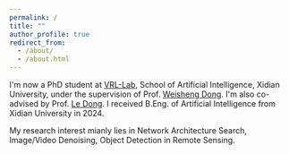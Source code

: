 ```yaml
---
permalink: /
title: ""
author_profile: true
redirect_from: 
  - /about/
  - /about.html
---
```


I'm now a PhD student at [VRL-Lab](https://vrl-lab.org/), School of Artificial Intelligence, Xidian University, under the supervision of Prof. [Weisheng Dong](https://see.xidian.edu.cn/faculty/wsdong/). I'm also co-advised by Prof. [Le Dong](https://faculty.xidian.edu.cn/DL4/zh_CN/index/430205/list/index.htm). I received B.Eng. of Artificial Intelligence from Xidian University in 2024.  

My research interest mianly lies in Network Architecture Search, Image/Video Denoising, Object Detection in Remote Sensing.
